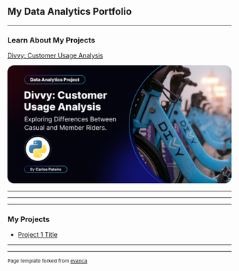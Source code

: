 ## My Data Analytics Portfolio

---

### Learn About My Projects

[Divvy: Customer Usage Analysis](/Divvy_Customer_Usage_Analysis.md)

<img src="images/divvy.png?raw=true"/>

---


---


---

### My Projects

- [Project 1 Title](http://example.com/)

---




---
<p style="font-size:11px">Page template forked from <a href="https://github.com/evanca/quick-portfolio">evanca</a></p>
<!-- Remove above link if you don't want to attibute -->
